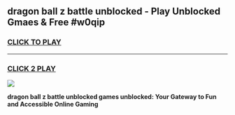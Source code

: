 
## dragon ball z battle unblocked - Play Unblocked Gmaes & Free #w0qip
<h3>
<a href="https://news.freeplayer.one?title=dragon_ball_z_battle_unblocked&ref=03M">CLICK TO PLAY</a></h3>
<hr>

<h3>
<a href="https://news.freeplayer.one?title=dragon_ball_z_battle_unblocked&ref=03M">CLICK 2 PLAY</a>
  
</h3>

<a href="https://news.freeplayer.one?title=dragon_ball_z_battle_unblocked&ref=03M"><img src="https://clearcache.store/games.png"></a>


**dragon ball z battle unblocked games unblocked: Your Gateway to Fun and Accessible Online Gaming**
